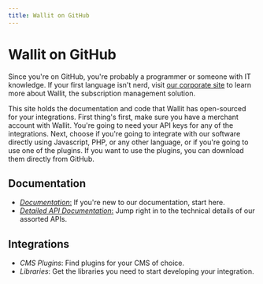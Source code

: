 ```yaml
---
title: Wallit on GitHub
---
```

# Wallit on GitHub

Since you're on GitHub, you're probably a programmer or someone with IT knowledge. If your first language isn't nerd, visit [our corporate site](https://wallit.io) to learn more about Wallit, the subscription management solution.

This site holds the documentation and code that Wallit has open-sourced for your integrations. First thing's first, make sure you have a merchant account with Wallit. You're going to need your API keys for any of the integrations. Next, choose if you're going to integrate with our software directly using Javascript, PHP, or any other language, or if you're going to use one of the plugins. If you want to use the plugins, you can download them directly from GitHub.

<div class="row">
  <div class="col s6">
    <h2>Documentation</h2>
    <ul>
      <li><a href="/documentation-home"><em>Documentation</em>:</a> If you're new to our documentation, start here.</li>
      <li><a href="/api"><em>Detailed API Documentation</em>:</a> Jump right in to the technical details of our assorted APIs.</li>
    </ul>
  </div>
  <div class="col s6">
    <h2>Integrations</h2>
    <ul>
      <li><em>CMS Plugins</em>: Find plugins for your CMS of choice.</li>
      <li><em>Libraries</em>: Get the libraries you need to start developing your integration.</li>
    </ul>
  </div>
</div>


